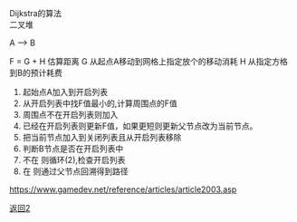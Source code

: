 
 Dijkstra的算法  
 二叉堆
 
 A --> B
 
 F = G + H 估算距离
 G 从起点A移动到网格上指定放个的移动消耗
 H 从指定方格到B的预计耗费
 
 1. 起始点A加入到开启列表
 2. 从开启列表中找F值最小的,计算周围点的F值
 3. 周围点不在开启列表则加入
 4. 已经在开启列表则更新F值，如果更短则更新父节点改为当前节点。
 5. 把当前节点加入到关闭列表且从开启列表移除
 6. 判断B节点是否在开启列表中
 7. 不在  则循环(2),检查开启列表
 8. 在  则通过父节点回溯得到路径

<https://www.gamedev.net/reference/articles/article2003.asp>

[返回2](../) 